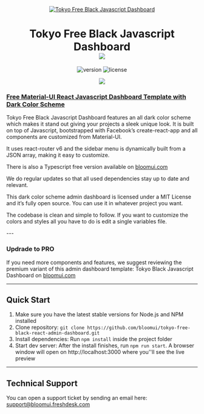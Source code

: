 <p align="center">
    <a href="https://bloomui.com" title="BloomUI.com">
        <img src="https://bloomui.s3.us-east-2.amazonaws.com/tokyo-logo.png" alt="Tokyo Free Black Javascript Dashboard">
    </a>
</p>
<h1 align="center">
    <b>Tokyo Free Black Javascript Dashboard</b>
    <br>
    <a href="https://twitter.com/intent/tweet?url=https://bloomui.com&text=I like this React admin dashboard">
        <img src="https://img.shields.io/twitter/url/http/shields.io.svg?style=social" />
    </a>
</h1>
<div align="center">

![version](https://img.shields.io/badge/version-1.0.0-blue.svg)
![license](https://img.shields.io/badge/license-MIT-blue.svg)

<a href="https://bloomui.com/product/tokyo-free-black-react-javascript-material-ui-admin-dashboard/"><img src="https://bloomui.s3.us-east-2.amazonaws.com/tokyo-free-black-react-javascript-material-ui-admin-dashboard.jpg" /></a>
</div>

<a href="https://bloomui.com/product/tokyo-free-black-react-javascript-material-ui-admin-dashboard/"><h3>Free Material-UI React Javascript Dashboard Template with Dark Color Scheme

</h3></a>
<p>
Tokyo Free Black Javascript Dashboard features an all dark color scheme which makes it stand out giving your projects a sleek unique look. It is built on top of Javascript, bootstrapped with Facebook’s create-react-app and all components are customized from Material-UI.</p>
<p>
It uses react-router v6 and the sidebar menu is dynamically built from a JSON array, making it easy to customize.
</p>
<p>
There is also a Typescript free version available on <a href="https://bloomui.com">bloomui.com</a>
</p>
<p>
We do regular updates so that all used dependencies stay up to date and relevant.
</p>
<p>
This dark color scheme admin dashboard is licensed under a MIT License and it’s fully open source. You can use it in whatever project you want.
</p>
<p>
The codebase is clean and simple to follow. If you want to customize the colors and styles all you have to do is edit a single variables file.
</p>
---
<h3>Updrade to PRO</h3>

<p>If you need more components and features, we suggest reviewing the premium variant of this admin dashboard template: Tokyo Black Javascript Dashboard on <a href="https://bloomui.com">bloomui.com</a></p>

---

<h2>
    Quick Start
</h2>
<ol>
    <li>Make sure you have the latest stable versions for Node.js and NPM installed</li>
    <li>Clone repository: <code>git clone https://github.com/bloomui/tokyo-free-black-react-admin-dashboard.git</code></li>
    <li>Install dependencies: Run <code>npm install</code> inside the project folder</li>
    <li>Start dev server: After the install finishes, run <code>npm run start</code>. A browser window will open on http://localhost:3000 where you''ll see the live preview</li>
</ol>

---

<h2>
    Technical Support
</h2>
<p>
    You can open a support ticket by sending an email here: <a href="mailto:support@bloomui.freshdesk.com" title="Open Support Ticket">
        support@bloomui.freshdesk.com
    </a>
</p>
